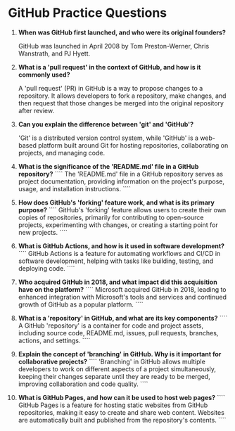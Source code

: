 # GitHub Practice Questions

1. **When was GitHub first launched, and who were its original founders?**
   
   GitHub was launched in April 2008 by Tom Preston-Werner, Chris Wanstrath, and PJ Hyett.
   
2. **What is a 'pull request' in the context of GitHub, and how is it commonly used?**
   
   A 'pull request' (PR) in GitHub is a way to propose changes to a repository. It allows developers to fork a repository, make changes, and then request that those changes be merged into the original repository after review.
   
3. **Can you explain the difference between 'git' and 'GitHub'?**
   
   'Git' is a distributed version control system, while 'GitHub' is a web-based platform built around Git for hosting repositories, collaborating on projects, and managing code.
   
4. **What is the significance of the 'README.md' file in a GitHub repository?**
   \`\`\`\`
   The 'README.md' file in a GitHub repository serves as project documentation, providing information on the project's purpose, usage, and installation instructions.
   \`\`\`\`
5. **How does GitHub's 'forking' feature work, and what is its primary purpose?**
   \`\`\`\`
   GitHub's 'forking' feature allows users to create their own copies of repositories, primarily for contributing to open-source projects, experimenting with changes, or creating a starting point for new projects.
   \`\`\`\`
6. **What is GitHub Actions, and how is it used in software development?**
   \`\`\`\`
   GitHub Actions is a feature for automating workflows and CI/CD in software development, helping with tasks like building, testing, and deploying code.
   \`\`\`\`
7. **Who acquired GitHub in 2018, and what impact did this acquisition have on the platform?**
   \`\`\`\`
   Microsoft acquired GitHub in 2018, leading to enhanced integration with Microsoft's tools and services and continued growth of GitHub as a popular platform.
   \`\`\`\`
8. **What is a 'repository' in GitHub, and what are its key components?**
   \`\`\`\`
   A GitHub 'repository' is a container for code and project assets, including source code, README.md, issues, pull requests, branches, actions, and settings.
   \`\`\`\`
9. **Explain the concept of 'branching' in GitHub. Why is it important for collaborative projects?**
   \`\`\`\`
   'Branching' in GitHub allows multiple developers to work on different aspects of a project simultaneously, keeping their changes separate until they are ready to be merged, improving collaboration and code quality.
   \`\`\`\`
10. **What is GitHub Pages, and how can it be used to host web pages?**
   \`\`\`\`
   GitHub Pages is a feature for hosting static websites from GitHub repositories, making it easy to create and share web content. Websites are automatically built and published from the repository's contents.
   \`\`\`\`
